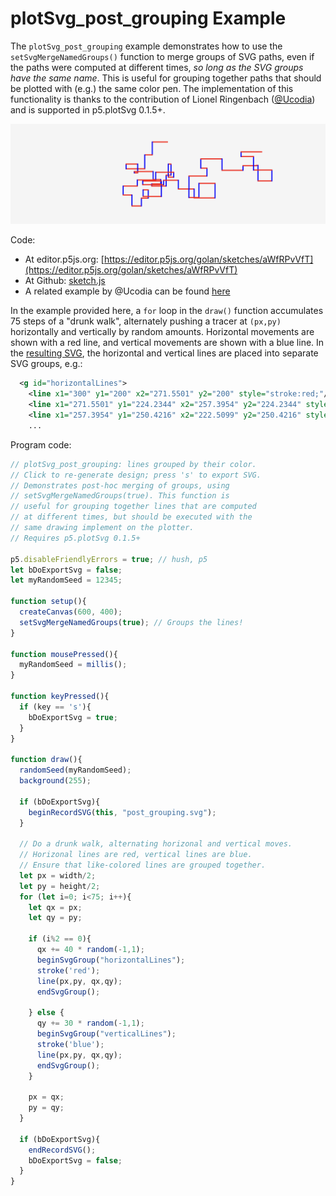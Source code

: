 # plotSvg_post_grouping Example

The `plotSvg_post_grouping` example demonstrates how to use the `setSvgMergeNamedGroups()` function to merge groups of SVG paths, even if the paths were computed at different times, *so long as the SVG groups have the same name*. This is useful for grouping together paths that should be plotted with (e.g.) the same color pen. The implementation of this functionality is thanks to the contribution of Lionel Ringenbach ([@Ucodia](https://github.com/ucodia)) and is supported in p5.plotSvg 0.1.5+.


![post_grouping.png](post_grouping.png)

Code: 

* At editor.p5js.org: [https://editor.p5js.org/golan/sketches/aWfRPvVfT](https://editor.p5js.org/golan/sketches/aWfRPvVfT)
* At Github: [sketch.js](https://raw.githubusercontent.com/golanlevin/p5.plotSvg/refs/heads/main/examples/plotSvg_post_grouping/sketch.js)
* A related example by @Ucodia can be found [here](https://editor.p5js.org/golan/sketches/k3xWBNTND)

In the example provided here, a `for` loop in the `draw()` function accumulates 75 steps of a "drunk walk", alternately pushing a tracer at `(px,py)` horizontally and vertically by random amounts. Horizontal movements are shown with a red line, and vertical movements are shown with a blue line. In the [resulting SVG](post_grouping.svg), the horizontal and vertical lines are placed into separate SVG groups, e.g.:

```xml
  <g id="horizontalLines">
    <line x1="300" y1="200" x2="271.5501" y2="200" style="stroke:red;"/>
    <line x1="271.5501" y1="224.2344" x2="257.3954" y2="224.2344" style="stroke:red;"/>
    <line x1="257.3954" y1="250.4216" x2="222.5099" y2="250.4216" style="stroke:red;"/>
    ...
```

Program code:

```js
// plotSvg_post_grouping: lines grouped by their color.
// Click to re-generate design; press 's' to export SVG.
// Demonstrates post-hoc merging of groups, using
// setSvgMergeNamedGroups(true). This function is 
// useful for grouping together lines that are computed
// at different times, but should be executed with the 
// same drawing implement on the plotter.
// Requires p5.plotSvg 0.1.5+

p5.disableFriendlyErrors = true; // hush, p5
let bDoExportSvg = false; 
let myRandomSeed = 12345;

function setup(){
  createCanvas(600, 400);
  setSvgMergeNamedGroups(true); // Groups the lines!
}

function mousePressed(){
  myRandomSeed = millis(); 
}

function keyPressed(){
  if (key == 's'){ 
    bDoExportSvg = true; 
  }
}

function draw(){
  randomSeed(myRandomSeed);
  background(255); 
  
  if (bDoExportSvg){
    beginRecordSVG(this, "post_grouping.svg");
  }

  // Do a drunk walk, alternating horizonal and vertical moves. 
  // Horizonal lines are red, vertical lines are blue.
  // Ensure that like-colored lines are grouped together.
  let px = width/2; 
  let py = height/2;
  for (let i=0; i<75; i++){
    let qx = px; 
    let qy = py;
    
    if (i%2 == 0){
      qx += 40 * random(-1,1); 
      beginSvgGroup("horizontalLines");
      stroke('red'); 
      line(px,py, qx,qy); 
      endSvgGroup(); 
      
    } else {
      qy += 30 * random(-1,1); 
      beginSvgGroup("verticalLines"); 
      stroke('blue'); 
      line(px,py, qx,qy); 
      endSvgGroup(); 
    } 
    
    px = qx; 
    py = qy; 
  }

  if (bDoExportSvg){
    endRecordSVG();
    bDoExportSvg = false;
  }
}
```
